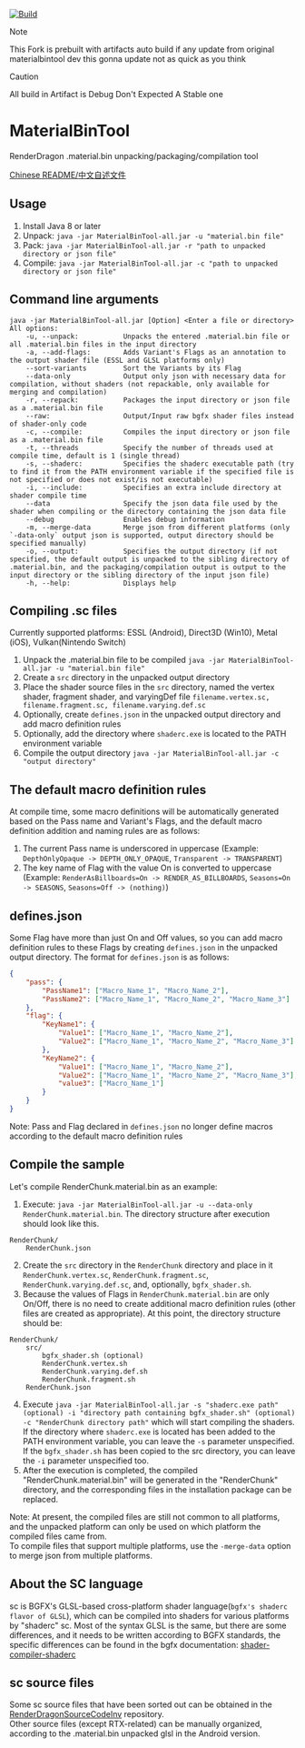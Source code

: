 [![Build](https://github.com/Secondyou/MaterialBinTool/actions/workflows/gradle.yml/badge.svg?branch=main)](https://github.com/Secondyou/MaterialBinTool/actions/workflows/gradle.yml)
> [!NOTE]
> This Fork is prebuilt with artifacts auto build if any update from original materialbintool dev this gonna update not as quick as you think

> [!CAUTION]
> All build in Artifact is Debug Don't Expected A Stable one

# MaterialBinTool
RenderDragon .material.bin unpacking/packaging/compilation tool

[Chinese README/中文自述文件](README.md)

## Usage
1. Install Java 8 or later
2. Unpack: `java -jar MaterialBinTool-all.jar -u "material.bin file"`
3. Pack: `java -jar MaterialBinTool-all.jar -r "path to unpacked directory or json file"`
4. Compile: `java -jar MaterialBinTool-all.jar -c "path to unpacked directory or json file"`

## Command line arguments
```
java -jar MaterialBinTool-all.jar [Option] <Enter a file or directory>
All options:
    -u, --unpack:           Unpacks the entered .material.bin file or all .material.bin files in the input directory
    -a, --add-flags:        Adds Variant's Flags as an annotation to the output shader file (ESSL and GLSL platforms only)
    --sort-variants         Sort the Variants by its Flag
    --data-only             Output only json with necessary data for compilation, without shaders (not repackable, only available for merging and compilation)
    -r, --repack:           Packages the input directory or json file as a .material.bin file
    --raw:                  Output/Input raw bgfx shader files instead of shader-only code
    -c, --compile:          Compiles the input directory or json file as a .material.bin file
    -t, --threads           Specify the number of threads used at compile time, default is 1 (single thread)
    -s, --shaderc:          Specifies the shaderc executable path (try to find it from the PATH environment variable if the specified file is not specified or does not exist/is not executable)
    -i, --include:          Specifies an extra include directory at shader compile time
    --data                  Specify the json data file used by the shader when compiling or the directory containing the json data file
    --debug                 Enables debug information
    -m, --merge-data        Merge json from different platforms (only `-data-only` output json is supported, output directory should be specified manually)
    -o, --output:           Specifies the output directory (if not specified, the default output is unpacked to the sibling directory of .material.bin, and the packaging/compilation output is output to the input directory or the sibling directory of the input json file)
    -h, --help:             Displays help
```

## Compiling .sc files
Currently supported platforms: ESSL (Android), Direct3D (Win10), Metal (iOS), Vulkan(Nintendo Switch)
1. Unpack the .material.bin file to be compiled `java -jar MaterialBinTool-all.jar -u "material.bin file"`
2. Create a `src` directory in the unpacked output directory
3. Place the shader source files in the `src` directory, named the vertex shader, fragment shader, and varyingDef file `filename.vertex.sc, filename.fragment.sc, filename.varying.def.sc`
4. Optionally, create `defines.json` in the unpacked output directory and add macro definition rules
5. Optionally, add the directory where `shaderc.exe` is located to the PATH environment variable
6. Compile the output directory `java -jar MaterialBinTool-all.jar -c "output directory"`

## The default macro definition rules
At compile time, some macro definitions will be automatically generated based on the Pass name and Variant's Flags, and the default macro definition addition and naming rules are as follows:

1. The current Pass name is underscored in uppercase (Example: `DepthOnlyOpaque -> DEPTH_ONLY_OPAQUE`, `Transparent -> TRANSPARENT`)
2. The key name of Flag with the value On is converted to uppercase (Example: `RenderAsBillboards=On -> RENDER_AS_BILLBOARDS`, `Seasons=On -> SEASONS`, `Seasons=Off -> (nothing)`)

## defines.json
Some Flag have more than just On and Off values, so you can add macro definition rules to these Flags by creating `defines.json` in the unpacked output directory.
The format for `defines.json` is as follows:
```json
{
    "pass": {
        "PassName1": ["Macro_Name_1", "Macro_Name_2"],
        "PassName2": ["Macro_Name_1", "Macro_Name_2", "Macro_Name_3"]
    },
    "flag": {
        "KeyName1": {
            "Value1": ["Macro_Name_1", "Macro_Name_2"],
            "Value2": ["Macro_Name_1", "Macro_Name_2", "Macro_Name_3"]
        },
        "KeyName2": {
            "Value1": ["Macro_Name_1", "Macro_Name_2"],
            "Value2": ["Macro_Name_1", "Macro_Name_2", "Macro_Name_3"],
            "value3": ["Macro_Name_1"] 
        }
    } 
}
```

Note: Pass and Flag declared in `defines.json` no longer define macros according to the default macro definition rules

## Compile the sample
Let's compile RenderChunk.material.bin as an example:

1. Execute: `java -jar MaterialBinTool-all.jar -u --data-only RenderChunk.material.bin`.
The directory structure after execution should look like this.
```
RenderChunk/
    RenderChunk.json
```
2. Create the `src` directory in the `RenderChunk` directory and place in it `RenderChunk.vertex.sc`, `RenderChunk.fragment.sc`, `RenderChunk.varying.def.sc`, and, optionally, `bgfx_shader.sh`.
3. Because the values of Flags in `RenderChunk.material.bin` are only On/Off, there is no need to create additional macro definition rules (other files are created as appropriate).
At this point, the directory structure should be:
```
RenderChunk/
    src/
        bgfx_shader.sh (optional)
        RenderChunk.vertex.sh
        RenderChunk.varying.def.sh
        RenderChunk.fragment.sh
    RenderChunk.json
```
4. Execute `java -jar MaterialBinTool-all.jar -s "shaderc.exe path" (optional) -i "directory path containing bgfx_shader.sh" (optional) -c "RenderChunk directory path"` which will start compiling the shaders.
If the directory where `shaderc.exe` is located has been added to the PATH environment variable, you can leave the `-s` parameter
unspecified. If the `bgfx_shader.sh` has been copied to the src directory, you can leave the `-i` parameter unspecified too.
5. After the execution is completed, the compiled "RenderChunk.material.bin" will be generated in the "RenderChunk" directory, and the corresponding files in the installation package can be replaced.

Note: At present, the compiled files are still not common to all platforms, and the unpacked platform can only be used on which platform the compiled files came from.   
To compile files that support multiple platforms, use the `-merge-data` option to merge json from multiple platforms.

## About the SC language
sc is BGFX's GLSL-based cross-platform shader language(`bgfx's shaderc flavor of GLSL`), which can be compiled into shaders for various platforms by "shaderc" sc.
Most of the syntax GLSL is the same, but there are some differences, and it needs to be written according to BGFX standards, the specific differences can be found in the bgfx documentation: [shader-compiler-shaderc](https://bkaradzic.github.io/bgfx/tools.html#shader-compiler-shaderc)

## sc source files
Some sc source files that have been sorted out can be obtained in the [RenderDragonSourceCodeInv](https://github.com/SurvivalApparatusCommunication/RenderDragonSourceCodeInv) repository.   
Other source files (except RTX-related) can be manually organized, according to the .material.bin unpacked glsl in the Android version.
